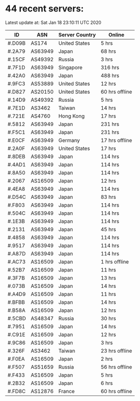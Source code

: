 # 44 recent servers:

Latest update at: Sat Jan 18 23:10:11 UTC 2020

| ID | ASN | Server Country | Online |
| -- | --- | -------------- | ------ |
| #.D09B | AS174 | United States | 5 hrs |
| #.2A79 | AS63949 | Japan | 68 hrs |
| #.15CF | AS49392 | Russia | 3 hrs |
| #.7F1D | AS63949 | Singapore | 316 hrs |
| #.42A0 | AS63949 | Japan | 488 hrs |
| #.9FC3 | AS53889 | United States | 12 hrs |
| #.D827 | AS20150 | United States | 60 hrs offline |
| #.14D9 | AS49392 | Russia | 5 hrs |
| #.7E1D | AS3462 | Taiwan | 14 hrs |
| #.721E | AS4760 | Hong Kong | 17 hrs |
| #.5812 | AS63949 | Japan | 231 hrs |
| #.F5C1 | AS63949 | Japan | 231 hrs |
| #.E0CF | AS63949 | Germany | 17 hrs offline |
| #.2A0F | AS63949 | United States | 17 hrs |
| #.8DEB | AS63949 | Japan | 114 hrs |
| #.4AD1 | AS63949 | Japan | 114 hrs |
| #.8A50 | AS63949 | Japan | 114 hrs |
| #.2067 | AS16509 | Japan | 12 hrs |
| #.4EA8 | AS63949 | Japan | 114 hrs |
| #.D54C | AS63949 | Japan | 83 hrs |
| #.F803 | AS63949 | Japan | 114 hrs |
| #.504C | AS63949 | Japan | 114 hrs |
| #.1E3B | AS63949 | Japan | 114 hrs |
| #.2131 | AS63949 | Japan | 45 hrs |
| #.4858 | AS63949 | Japan | 114 hrs |
| #.9517 | AS63949 | Japan | 114 hrs |
| #.A87D | AS63949 | Japan | 114 hrs |
| #.AC73 | AS16509 | Japan | 1 hrs offline |
| #.52B7 | AS16509 | Japan | 11 hrs |
| #.3F7B | AS16509 | Japan | 13 hrs |
| #.073B | AS16509 | Japan | 14 hrs |
| #.A4D9 | AS16509 | Japan | 11 hrs |
| #.BFBB | AS16509 | Japan | 14 hrs |
| #.B58A | AS16509 | Japan | 12 hrs |
| #.5CBD | AS48347 | Russia | 30 hrs |
| #.7951 | AS16509 | Japan | 14 hrs |
| #.C91E | AS16509 | Japan | 12 hrs |
| #.9C86 | AS16509 | Japan | 3 hrs |
| #.326F | AS3462 | Taiwan | 23 hrs offline |
| #.F0EA | AS16509 | Japan | 2 hrs |
| #.F507 | AS51659 | Russia | 56 hrs offline |
| #.F433 | AS16509 | Japan | 5 hrs |
| #.2B32 | AS16509 | Japan | 6 hrs |
| #.FD8C | AS12876 | France | 60 hrs offline |

